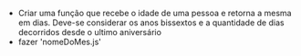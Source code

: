 - Criar uma função que recebe o idade de uma pessoa e retorna a mesma em dias. Deve-se considerar os anos bissextos e a quantidade de dias decorridos desde o ultimo aniversário
- fazer 'nomeDoMes.js'